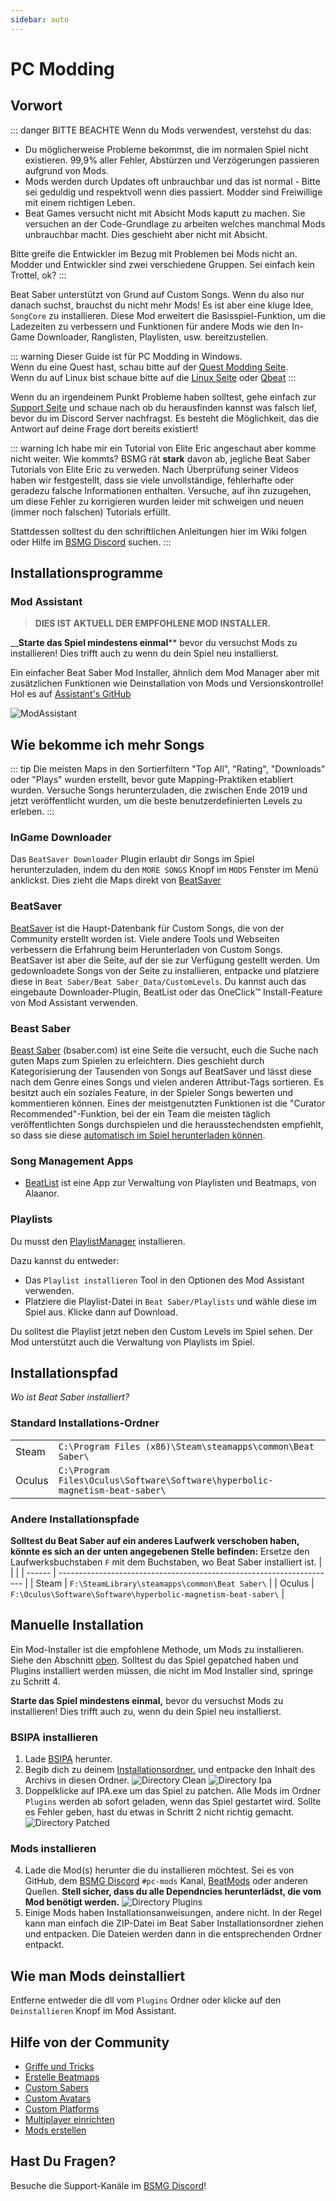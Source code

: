 ```yaml
---
sidebar: auto
---
```


# PC Modding

## Vorwort

::: danger BITTE BEACHTE Wenn du Mods verwendest, verstehst du das:

* Du möglicherweise Probleme bekommst, die im normalen Spiel nicht existieren. 99,9% aller Fehler, Abstürzen und Verzögerungen passieren aufgrund von Mods.
* Mods werden durch Updates oft unbrauchbar und das ist normal - Bitte sei geduldig und respektvoll wenn dies passiert. Modder sind Freiwillige mit einem richtigen Leben.
* Beat Games versucht nicht mit Absicht Mods kaputt zu machen. Sie versuchen an der Code-Grundlage zu arbeiten welches manchmal Mods unbrauchbar macht. Dies geschieht aber nicht mit Absicht.

Bitte greife die Entwickler im Bezug mit Problemen bei Mods nicht an. Modder und Entwickler sind zwei verschiedene Gruppen. Sei einfach kein Trottel, ok? :::

Beat Saber unterstützt von Grund auf Custom Songs. Wenn du also nur danach suchst, brauchst du nicht mehr Mods! Es ist aber eine kluge Idee, `SongCore` zu installieren. Diese Mod erweitert die Basisspiel-Funktion, um die Ladezeiten zu verbessern und Funktionen für andere Mods wie den In-Game Downloader, Ranglisten, Playlisten, usw. bereitzustellen.

::: warning Dieser Guide ist für PC Modding in Windows.  
Wenn du eine Quest hast, schau bitte auf der [Quest Modding Seite](/de/quest-modding.md).  
Wenn du auf Linux bist schaue bitte auf die [Linux Seite](/de/modding/linux.md) oder [Qbeat](https://github.com/geefr/beatsaber-linux-goodies/blob/master/README.md) :::

Wenn du an irgendeinem Punkt Probleme haben solltest, gehe einfach zur [Support Seite](./support) und schaue nach ob du herausfinden kannst was falsch lief, bevor du im Discord Server nachfragst. Es besteht die Möglichkeit, das die Antwort auf deine Frage dort bereits existiert!

::: warning Ich habe mir ein Tutorial von Elite Eric angeschaut aber komme nicht weiter. Wie kommts? BSMG rät **stark** davon ab, jegliche Beat Saber Tutorials von Elite Eric zu verweden. Nach Überprüfung seiner Videos haben wir festgestellt, dass sie viele unvollständige, fehlerhafte oder geradezu falsche Informationen enthalten. Versuche, auf ihn zuzugehen, um diese Fehler zu korrigieren wurden leider mit schweigen und neuen (immer noch falschen) Tutorials erfüllt.

Stattdessen solltest du den schriftlichen Anleitungen hier im Wiki folgen oder Hilfe im [BSMG Discord](https://discord.gg/beatsabermods) suchen. :::

## Installationsprogramme

### Mod Assistant
> **DIES IST AKTUELL DER EMPFOHLENE MOD INSTALLER.**

__**Starte das Spiel mindestens einmal**** bevor du versuchst Mods zu installieren! Dies trifft auch zu wenn du dein Spiel neu installierst.

Ein einfacher Beat Saber Mod Installer, ähnlich dem Mod Manager aber mit zusätzlichen Funktionen wie Deinstallation von Mods und Versionskontrolle! Hol es auf [Assistant's GitHub](https://github.com/Assistant/ModAssistant/releases/latest)

![ModAssistant](~@images/beginners-guide/modassistant.png)

## Wie bekomme ich mehr Songs
::: tip Die meisten Maps in den Sortierfiltern "Top All", "Rating", "Downloads" oder "Plays" wurden erstellt, bevor gute Mapping-Praktiken etabliert wurden. Versuche Songs herunterzuladen, die zwischen Ende 2019 und jetzt veröffentlicht wurden, um die beste benutzerdefinierten Levels zu erleben. :::

### InGame Downloader
Das `BeatSaver Downloader` Plugin erlaubt dir Songs im Spiel herunterzuladen, indem du den `MORE SONGS` Knopf im `MODS` Fenster im Menü anklickst. Dies zieht die Maps direkt von [BeatSaver](https://beatsaver.com)

### BeatSaver
[BeatSaver](https://beatsaver.com) ist die Haupt-Datenbank für Custom Songs, die von der Community erstellt worden ist. Viele andere Tools und Webseiten verbessern die Erfahrung beim Herunterladen von Custom Songs. BeatSaver ist aber die Seite, auf der sie zur Verfügung gestellt werden. Um gedownloadete Songs von der Seite zu installieren, entpacke und platziere diese in `Beat Saber/Beat Saber_Data/CustomLevels`. Du kannst auch das eingebaute Downloader-Plugin, BeatList oder das OneClick™ Install-Feature von Mod Assistant verwenden.

### Beast Saber
[Beast Saber](https://www.bsaber.com) (bsaber.com) ist eine Seite die versucht, euch die Suche nach guten Maps zum Spielen zu erleichtern. Dies geschieht durch Kategorisierung der Tausenden von Songs auf BeatSaver und lässt diese nach dem Genre eines Songs und vielen anderen Attribut-Tags sortieren. Es besitzt auch ein soziales Feature, in der Spieler Songs bewerten und kommentieren können. Eines der meistgenutzten Funktionen ist die "Curator Recommended"-Funktion, bei der ein Team die meisten täglich veröffentlichten Songs durchspielen und die herausstechendsten empfiehlt, so dass sie diese [automatisch im Spiel herunterladen können](https://bsaber.com/beatsync/).

### Song Management Apps

* [BeatList](https://github.com/Alaanor/beatlist) ist eine App zur Verwaltung von Playlisten und Beatmaps, von Alaanor.

### Playlists
Du musst den [PlaylistManager](https://github.com/rithik-b/PlaylistManager/releases/latest) installieren.

Dazu kannst du entweder:

* Das `Playlist installieren` Tool in den Optionen des Mod Assistant verwenden.
* Platziere die Playlist-Datei in `Beat Saber/Playlists` und wähle diese im Spiel aus. Klicke dann auf Download.

Du solltest die Playlist jetzt neben den Custom Levels im Spiel sehen. Der Mod unterstützt auch die Verwaltung von Playlists im Spiel.

## Installationspfad
_Wo ist Beat Saber installiert?_

### Standard Installations-Ordner
|        |                                                                                      |
| ------ | ------------------------------------------------------------------------------------ |
| Steam  | `C:\Program Files (x86)\Steam\steamapps\common\Beat Saber\`                  |
| Oculus | `C:\Program Files\Oculus\Software\Software\hyperbolic-magnetism-beat-saber\` |

### Andere Installationspfade
**Solltest du Beat Saber auf ein anderes Laufwerk verschoben haben, könnte es sich an der unten angegebenen Stelle befinden:** Ersetze den Laufwerksbuchstaben `F` mit dem Buchstaben, wo Beat Saber installiert ist.
|        |                                                                       |
| ------ | --------------------------------------------------------------------- |
| Steam  | `F:\SteamLibrary\steamapps\common\Beat Saber\`                 |
| Oculus | `F:\Oculus\Software\Software\hyperbolic-magnetism-beat-saber\` |

## Manuelle Installation
Ein Mod-Installer ist die empfohlene Methode, um Mods zu installieren. Siehe den Abschnitt [oben](#Installer). Solltest du das Spiel gepatched haben und Plugins installiert werden müssen, die nicht im Mod Installer sind, springe zu Schritt 4.

**Starte das Spiel mindestens einmal,** bevor du versuchst Mods zu installieren! Dies trifft auch zu, wenn du dein Spiel neu installierst.

### BSIPA installieren

1. Lade [BSIPA](https://github.com/bsmg/BeatSaber-IPA-Reloaded/releases) herunter.
2. Begib dich zu deinem [Installationsordner.](#Installationsordner) und entpacke den Inhalt des Archivs in diesen Ordner. ![Directory Clean](~@images/beginners-guide/directory-clean.png "Directory Clean") ![Directory Ipa](~@images/beginners-guide/directory-ipa.png "Directory Ipa")
3. Doppelklicke auf IPA.exe um das Spiel zu patchen. Alle Mods im Ordner `Plugins` werden ab sofort geladen, wenn das Spiel gestartet wird. Sollte es Fehler geben, hast du etwas in Schritt 2 nicht richtig gemacht. ![Directory Patched](~@images/beginners-guide/directory-patched.png "Directory Patched")

### Mods installieren

4. Lade die Mod(s) herunter die du installieren möchtest. Sei es von GitHub, dem [BSMG Discord](https://discord.com/invite/beatsabermods) `#pc-mods` Kanal, [BeatMods](https://beatmods.com/#/mods) oder anderen Quellen. **Stell sicher, dass du alle Dependncies herunterlädst, die vom Mod benötigt werden.** ![Directory Plugins](~@images/beginners-guide/directory-plugins.png "Directory Plugins")
5. Einige Mods haben Installationsanweisungen, andere nicht. In der Regel kann man einfach die ZIP-Datei im Beat Saber Installationsordner ziehen und entpacken. Die Dateien werden dann in die entsprechenden Ordner entpackt.

## Wie man Mods deinstalliert
Entferne entweder die dll vom `Plugins` Ordner oder klicke auf den `Deinstallieren` Knopf im Mod Assistant.

## Hilfe von der Community

* [Griffe und Tricks](./grips-and-tricks.md)
* [Erstelle Beatmaps](/mapping/)
* [Custom Sabers](/models/custom-sabers.md)
* [Custom Avatars](/models/custom-avatars.md)
* [Custom Platforms](/models/custom-platforms.md)
* [Multiplayer einrichten](https://bs.assistant.moe/Multiplayer/)
* [Mods erstellen](/modding/)

## Hast Du Fragen?
Besuche die Support-Kanäle im [BSMG Discord](https://discord.gg/beatsabermods)!
